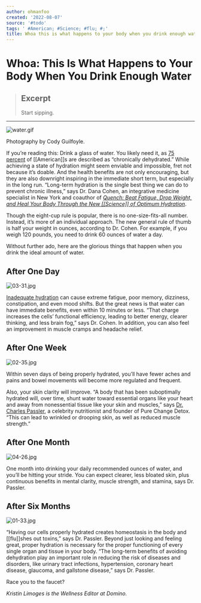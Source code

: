 ```yaml
---
author: ohmanfoo
created: '2022-08-07'
source: '#todo'
tags: ' #American; #Science; #flu; #;'
title: Whoa this is what happens to your body when you drink enough water
---
```


# Whoa: This Is What Happens to Your Body When You Drink Enough Water

> ## Excerpt
> Start sipping.

---
![water.gif](https://pocket-syndicated-images.s3.amazonaws.com/5eb03237556f2.gif)

Photography by Cody Guilfoyle.

If you’re reading this: Drink a glass of water. You likely need it, as [75 percent](https://www.ncbi.nlm.nih.gov/pmc/articles/PMC2908954/) of [[American]]s are described as “chronically dehydrated.” While achieving a state of hydration might seem enviable and impossible, fret not because it’s doable. And the health benefits are not only encouraging, but they are also downright inspiring in the immediate short term, but especially in the long run. “Long-term hydration is the single best thing we can do to prevent chronic illness,” says Dr. Dana Cohen, an integrative medicine specialist in New York and coauthor of _[Quench: Beat Fatigue, Drop Weight, and Heal Your Body Through the New [[Science]] of Optimum Hydration](https://www.amazon.com/gp/product/B0763KGMXW?tag=hacboogrosit-20)_.

Though the eight-cup rule is popular, there is no one-size-fits-all number. Instead, it’s more of an individual approach. The new general rule of thumb is half your weight in ounces, according to Dr. Cohen. For example, if you weigh 120 pounds, you need to drink 60 ounces of water a day.

Without further ado, here are the glorious things that happen when you drink the ideal amount of water.

## After One Day  

![03-31.jpg](https://pocket-syndicated-images.s3.amazonaws.com/5eb032ae84575.jpg)

[Inadequate hydration](https://www.ncbi.nlm.nih.gov/pmc/articles/PMC4207053/) can cause extreme fatigue, poor memory, dizziness, constipation, and even mood shifts. But the great news is that water can have immediate benefits, even within 10 minutes or less. “That charge increases the cells’ functional efficiency, leading to better energy, clearer thinking, and less brain fog,” says Dr. Cohen. In addition, you can also feel an improvement in muscle cramps and headache relief.

## After One Week  

![02-35.jpg](https://pocket-syndicated-images.s3.amazonaws.com/5eb032bc2301b.jpg)

Within seven days of being properly hydrated, you’ll have fewer aches and pains and bowel movements will become more regulated and frequent.

Also, your skin clarity will improve. “A body that has been suboptimally hydrated will, over time, shunt water toward essential organs like your heart and away from nonessential tissue like your skin and muscles,” says [Dr. Charles Passler](https://www.purechange.co/pages/drpassler), a celebrity nutritionist and founder of Pure Change Detox. “This can lead to wrinkled or drooping skin, as well as reduced muscle strength.”

## After One Month  

![04-26.jpg](https://pocket-syndicated-images.s3.amazonaws.com/5eb032c851e33.jpg)

One month into drinking your daily recommended ounces of water, and you’ll be hitting your stride. You can expect clearer, less bloated skin, plus continuous benefits in mental clarity, muscle strength, and stamina, says Dr. Passler.

## After Six Months  

![01-33.jpg](https://pocket-syndicated-images.s3.amazonaws.com/5eb032d8743f2.jpg)

“Having our cells properly hydrated creates homeostasis in the body and [[flu]]shes out toxins,” says Dr. Passler. Beyond just looking and feeling great, proper hydration is necessary for the proper functioning of every single organ and tissue in your body. “The long-term benefits of avoiding dehydration play an important role in reducing the risk of diseases and disorders, like urinary tract infections, hypertension, coronary heart disease, glaucoma, and gallstone disease,” says Dr. Passler.

Race you to the faucet?

_Kristin Limoges is the Wellness Editor at Domino._